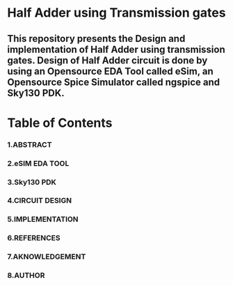 # Half Adder using Transmission gates
## This repository presents the Design and implementation of Half Adder using transmission gates. Design of Half Adder circuit is done by using an Opensource EDA Tool called eSim, an Opensource Spice Simulator called ngspice and Sky130 PDK.

# Table of Contents
### 1.ABSTRACT
### 2.eSIM EDA TOOL 
### 3.Sky130 PDK
### 4.CIRCUIT DESIGN
### 5.IMPLEMENTATION
### 6.REFERENCES
### 7.AKNOWLEDGEMENT
### 8.AUTHOR

